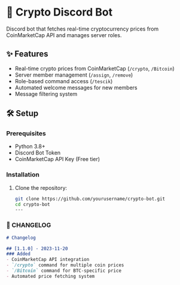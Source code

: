 # 🤖 Crypto Discord Bot

 Discord bot that fetches real-time cryptocurrency prices from CoinMarketCap API and manages server roles.


## ✨ Features
- Real-time crypto prices from CoinMarketCap (`/crypto`, `/Bitcoin`)
- Server member management (`/assign`, `/remove`)
- Role-based command access (`/tescik`)
- Automated welcome messages for new members
- Message filtering system

## 🛠️ Setup
### Prerequisites
- Python 3.8+
- Discord Bot Token
- CoinMarketCap API Key (Free tier)

### Installation
1. Clone the repository:
   ```bash
   git clone https://github.com/yourusername/crypto-bot.git
   cd crypto-bot
   ---

### 📜 CHANGELOG

```markdown
# Changelog

## [1.1.0] - 2023-11-20
### Added
- CoinMarketCap API integration
- `/crypto` command for multiple coin prices
- `/Bitcoin` command for BTC-specific price
- Automated price fetching system
